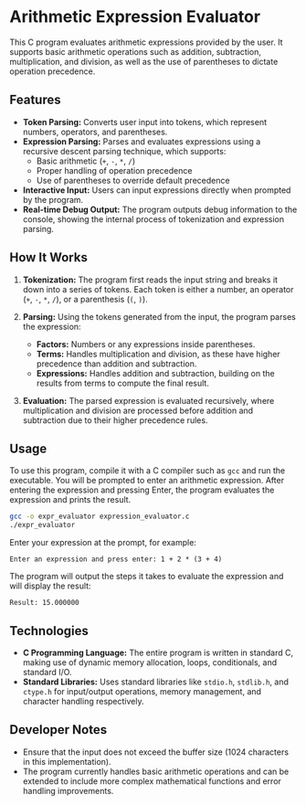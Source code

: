 # Arithmetic Expression Evaluator

This C program evaluates arithmetic expressions provided by the user. It supports basic arithmetic operations such as addition, subtraction, multiplication, and division, as well as the use of parentheses to dictate operation precedence.

## Features

- **Token Parsing:** Converts user input into tokens, which represent numbers, operators, and parentheses.
- **Expression Parsing:** Parses and evaluates expressions using a recursive descent parsing technique, which supports:
  - Basic arithmetic (`+`, `-`, `*`, `/`)
  - Proper handling of operation precedence
  - Use of parentheses to override default precedence
- **Interactive Input:** Users can input expressions directly when prompted by the program.
- **Real-time Debug Output:** The program outputs debug information to the console, showing the internal process of tokenization and expression parsing.

## How It Works

1. **Tokenization:** The program first reads the input string and breaks it down into a series of tokens. Each token is either a number, an operator (`+`, `-`, `*`, `/`), or a parenthesis (`(`, `)`).
   
2. **Parsing:** Using the tokens generated from the input, the program parses the expression:
   - **Factors:** Numbers or any expressions inside parentheses.
   - **Terms:** Handles multiplication and division, as these have higher precedence than addition and subtraction.
   - **Expressions:** Handles addition and subtraction, building on the results from terms to compute the final result.

3. **Evaluation:** The parsed expression is evaluated recursively, where multiplication and division are processed before addition and subtraction due to their higher precedence rules.

## Usage

To use this program, compile it with a C compiler such as `gcc` and run the executable. You will be prompted to enter an arithmetic expression. After entering the expression and pressing Enter, the program evaluates the expression and prints the result.

```bash
gcc -o expr_evaluator expression_evaluator.c
./expr_evaluator
```

Enter your expression at the prompt, for example:

```
Enter an expression and press enter: 1 + 2 * (3 + 4)
```

The program will output the steps it takes to evaluate the expression and will display the result:

```
Result: 15.000000
```

## Technologies

- **C Programming Language:** The entire program is written in standard C, making use of dynamic memory allocation, loops, conditionals, and standard I/O.
- **Standard Libraries:** Uses standard libraries like `stdio.h`, `stdlib.h`, and `ctype.h` for input/output operations, memory management, and character handling respectively.

## Developer Notes

- Ensure that the input does not exceed the buffer size (1024 characters in this implementation).
- The program currently handles basic arithmetic operations and can be extended to include more complex mathematical functions and error handling improvements.
